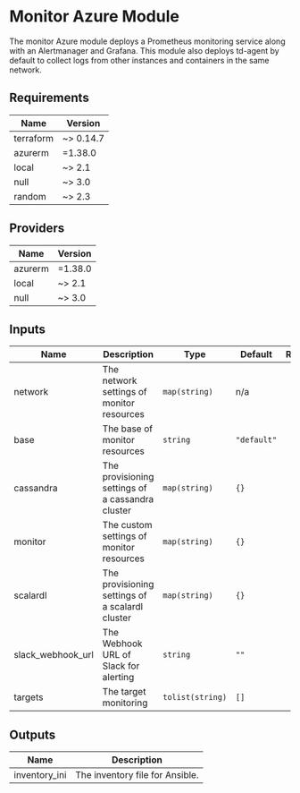 # Monitor Azure Module
The monitor Azure module deploys a Prometheus monitoring service along with an Alertmanager and Grafana. This module also deploys td-agent by default to collect logs from other instances and containers in the same network.

<!-- BEGINNING OF PRE-COMMIT-TERRAFORM DOCS HOOK -->
## Requirements

| Name | Version |
|------|---------|
| terraform | ~> 0.14.7 |
| azurerm | =1.38.0 |
| local | ~> 2.1 |
| null | ~> 3.0 |
| random | ~> 2.3 |

## Providers

| Name | Version |
|------|---------|
| azurerm | =1.38.0 |
| local | ~> 2.1 |
| null | ~> 3.0 |

## Inputs

| Name | Description | Type | Default | Required |
|------|-------------|------|---------|:--------:|
| network | The network settings of monitor resources | `map(string)` | n/a | yes |
| base | The base of monitor resources | `string` | `"default"` | no |
| cassandra | The provisioning settings of a cassandra cluster | `map(string)` | `{}` | no |
| monitor | The custom settings of monitor resources | `map(string)` | `{}` | no |
| scalardl | The provisioning settings of a scalardl cluster | `map(string)` | `{}` | no |
| slack_webhook_url | The Webhook URL of Slack for alerting | `string` | `""` | no |
| targets | The target monitoring | `tolist(string)` | `[]` | no |

## Outputs

| Name | Description |
|------|-------------|
| inventory_ini | The inventory file for Ansible. |

<!-- END OF PRE-COMMIT-TERRAFORM DOCS HOOK -->
